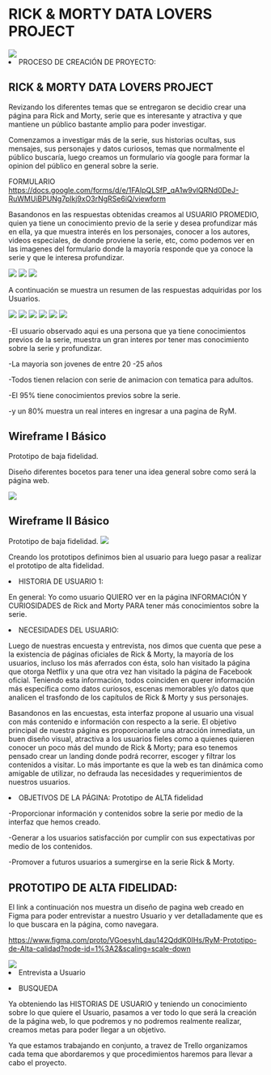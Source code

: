 <h1> RICK & MORTY DATA LOVERS PROJECT  </h1>
<img src ="https://66.media.tumblr.com/e2c32e0f0307d2cf68e769299425638a/tumblr_pxoz3rx7dB1yu9kbco3_1280.png">

 

<li> PROCESO DE CREACIÓN DE PROYECTO: </li>
<h2> RICK & MORTY DATA LOVERS PROJECT  </h2>


Revizando los diferentes temas que se entregaron se decidio crear una página para Rick and Morty, serie que es interesante y atractiva y que mantiene un público bastante amplio para poder investigar.

Comenzamos a investigar más de la serie, sus historias ocultas, sus mensajes, sus personajes y datos curiosos, temas que normalmente el público buscaría, luego creamos un formulario vía google para formar la opinion del público en general sobre la serie.

FORMULARIO
https://docs.google.com/forms/d/e/1FAIpQLSfP_qA1w9vlQRNd0DeJ-RuWMUiBPUNg7pIkj9xO3rNgRSe6iQ/viewform


Basandonos en las respuestas obtenidas creamos al USUARIO PROMEDIO, quien ya tiene un conocimiento previo de la serie y 
desea profundizar más en ella, ya que muestra interés en los personajes, conocer a los autores, videos especiales, de donde proviene la serie, etc, como podemos ver en las imagenes del formulario donde la mayoría responde que ya conoce la serie y que le interesa profundizar.

<img src ="https://66.media.tumblr.com/ccd3407d28c1b16ea4f756148baf0ddf/tumblr_py8gy5bKPN1yu9kbco1_1280.jpg">

<img src ="https://66.media.tumblr.com/dcaec9b14d4433df41a146a8b9308197/tumblr_py8g2iIVZe1yu9kbco8_1280.jpg">

<img src ="https://66.media.tumblr.com/d2f94711ae30a5944dfa19c1b313d728/tumblr_py8g2iIVZe1yu9kbco10_1280.jpg">



A continuación se muestra un resumen de las respuestas adquiridas por los Usuarios.

<img src ="https://66.media.tumblr.com/8e16a59324bf3c73b428e81eecf5468d/tumblr_py8g2iIVZe1yu9kbco2_1280.jpg">

<img src ="https://66.media.tumblr.com/496f1b0e2620baf4c4f2cc8c72b503cd/tumblr_py8g2iIVZe1yu9kbco3_1280.jpg">

<img src ="https://66.media.tumblr.com/c7d81073179391d8e66f5be65173b8e1/tumblr_py8g2iIVZe1yu9kbco4_1280.jpg">

<img src ="https://66.media.tumblr.com/706d60d7e8dc61108b1ba10b774f3c00/tumblr_py8g2iIVZe1yu9kbco5_1280.jpg">

<img src ="https://66.media.tumblr.com/6a1c6bd728d3aba83d9fa5e8efa84651/tumblr_py8g2iIVZe1yu9kbco6_1280.jpg">

<img src ="https://66.media.tumblr.com/97b7758c88e92d36537edb37f000312e/tumblr_py8g2iIVZe1yu9kbco9_1280.jpg">


-El usuario observado aqui es una persona que ya tiene conocimientos previos de la serie, muestra un gran interes por tener mas conocimiento sobre la serie y profundizar.

-La mayoria son jovenes de entre 20 -25 años

-Todos tienen relacion con serie de animacion con tematica para adultos.

-El 95% tiene conocimientos previos sobre la serie.

-y un 80% muestra un real interes en ingresar a una pagina de RyM.


<h2> Wireframe I Básico </h2>
Prototipo de baja fidelidad.

Diseño diferentes bocetos para tener una idea general sobre como será la página web.

<img src ="https://66.media.tumblr.com/9d9cabf46b0f0e09e7137fb6b57888cc/tumblr_pxjgkixNf61yu9kbco1_540.jpg">

<h2> Wireframe II Básico </h2>
Prototipo de baja fidelidad.

<img src ="https://66.media.tumblr.com/a49d349eba1c0869f09218ffabcdac68/tumblr_pxjgkixNCref61yu9kbco2_1280.jpg">


Creando los prototipos definimos bien al usuario para luego pasar a realizar el prototipo de alta fidelidad.

<li>HISTORIA DE USUARIO 1:</li>

En general:
Yo como usuario QUIERO ver en la página INFORMACIÓN Y CURIOSIDADES de Rick and Morty PARA tener más
conocimientos sobre la serie.


<li> NECESIDADES DEL USUARIO:</li>

Luego de nuestras encuesta y entrevista, nos dimos que cuenta que pese a la existencia de páginas oficiales de Rick & Morty, la mayoría de los usuarios, incluso los más aferrados con ésta, solo han visitado la página que otorga Netflix y una que otra vez han visitado la página de Facebook oficial. 
Teniendo esta información, todos coinciden en querer información más específica como datos curiosos, escenas memorables y/o datos que analicen el trasfondo de los capítulos de Rick & Morty y sus personajes.


Basandonos en las encuestas, esta interfaz propone al usuario una visual con más contenido e información con respecto a la serie. El objetivo principal de nuestra página es proporcionarle una atracción inmediata, un buen diseño visual, atractiva a los usuarios fieles como a quienes quieren conocer un poco más del mundo de Rick & Morty; para eso tenemos pensado crear un landing donde podrá recorrer, escoger y filtrar los contenidos a visitar. Lo más importante es que la web es tan dinámica como amigable de utilizar, no defrauda las necesidades y requerimientos de nuestros usuarios.


<li> OBJETIVOS DE LA PÁGINA: Prototipo de ALTA fidelidad</li>

-Proporcionar información y contenidos sobre la serie por medio de la interfaz que hemos creado.

-Generar a los usuarios satisfacción por cumplir con sus expectativas por medio de los contenidos.

-Promover a futuros usuarios a sumergirse en la serie Rick & Morty.

<h2>PROTOTIPO DE ALTA FIDELIDAD:</h2>

El link a continuación nos muestra un diseño de pagina web creado en Figma para poder entrevistar a nuestro Usuario y ver detalladamente
que es lo que buscara en la página, como navegara.

https://www.figma.com/proto/VGoesvhLdau142QddK0IHs/RyM-Prototipo-de-Alta-calidad?node-id=1%3A2&scaling=scale-down

<img src ="https://66.media.tumblr.com/9d9cabf46b0f0e09e7137fb6b57888cc/tumblr_pxjgkixNf61yu9kbco1_540.jpg">

<li> Entrevista a Usuario </li>

<audio src="ENTREVISTA A USUARIO RyM1.mp4" autoplay loop></audio>
<audio src="ENTREVISTA A USUARIO RyM2.mp4" autoplay loop></audio>
<audio src="ENTREVISTA A USUARIO RyM3.mp4" autoplay loop></audio>



<li>BUSQUEDA</li>

Ya obteniendo las HISTORIAS DE USUARIO y teniendo un conocimiento sobre lo que quiere el Usuario, pasamos a ver todo lo que será la creación de la página web, lo que podremos y no podremos realmente realizar, creamos metas para poder llegar a un objetivo.

Ya que estamos trabajando en conjunto, a travez de Trello organizamos cada tema que abordaremos y que procedimientos haremos para
llevar a cabo el proyecto.







